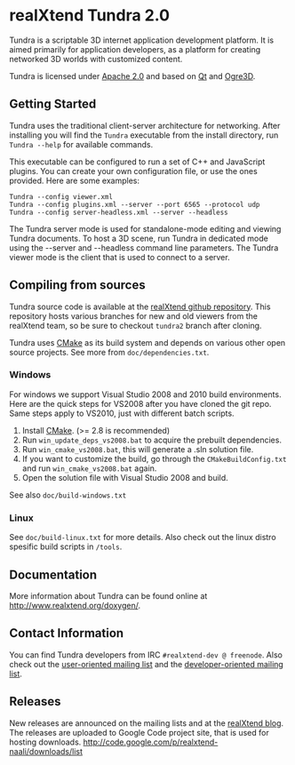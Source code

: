 realXtend Tundra 2.0
====================

Tundra is a scriptable 3D internet application development platform. It is aimed primarily for application developers, as a platform for creating networked 3D worlds with customized content.

Tundra is licensed under [Apache 2.0] and based on [Qt] and [Ogre3D].

Getting Started
---------------

Tundra uses the traditional client-server architecture for networking. After installing you will find the `Tundra` executable from the install directory, run `Tundra --help` for available commands.

This executable can be configured to run a set of C++ and JavaScript plugins. You can create your own configuration file, or use the ones provided. Here are some examples:

    Tundra --config viewer.xml
    Tundra --config plugins.xml --server --port 6565 --protocol udp
    Tundra --config server-headless.xml --server --headless

The Tundra server mode is used for standalone-mode editing and viewing Tundra documents. To host a 3D scene, run Tundra in dedicated mode using the --server and --headless command line parameters. The Tundra viewer mode is the client that is used to connect to a server.

Compiling from sources
----------------------

Tundra source code is available at the [realXtend github repository]. This repository hosts various branches for new and old viewers from the realXtend team, so be sure to checkout `tundra2` branch after cloning.
 
Tundra uses [CMake] as its build system and depends on various other open source projects. See more from `doc/dependencies.txt`.

### Windows

For windows we support Visual Studio 2008 and 2010 build environments. Here are the quick steps for VS2008 after you have cloned the git repo. Same steps apply to VS2010, just with different batch scripts.

1.  Install [CMake]. (>= 2.8 is recommended)
2.  Run `win_update_deps_vs2008.bat` to acquire the prebuilt dependencies.
3.  Run `win_cmake_vs2008.bat`, this will generate a .sln solution file.
4.  If you want to customize the build, go through the `CMakeBuildConfig.txt` and run `win_cmake_vs2008.bat` again.
5.  Open the solution file with Visual Studio 2008 and build.

See also `doc/build-windows.txt`

### Linux

See `doc/build-linux.txt` for more details. Also check out the linux distro spesific build scripts in `/tools`.

Documentation
-------------

More information about Tundra can be found online at http://www.realxtend.org/doxygen/.

Contact Information
-------------------

You can find Tundra developers from IRC `#realxtend-dev @ freenode`. Also check out the [user-oriented mailing list](http://groups.google.com/group/realxtend) and the [developer-oriented mailing list](http://groups.google.com/group/realxtend-dev).

Releases
--------

New releases are announced on the mailing lists and at the [realXtend blog]. The releases are uploaded to Google Code project site, that is used for hosting downloads. http://code.google.com/p/realxtend-naali/downloads/list

[Qt]:          http://qt.nokia.com/                            "Qt homepage"
[Ogre3D]:      http://www.ogre3d.org/                          "Ogre3D homepage"
[Apache 2.0]:  http://www.apache.org/licenses/LICENSE-2.0.txt  "Apache 2.0 license"
[CMake]:       http://www.cmake.org/                           "CMake homepage"
[realXtend blog]: http://www.realxtend.org                     "realXtend blog"
[realXtend github repository]: https://github.com/realXtend/naali/tree/tundra2 "realXtend Tundra repository"
